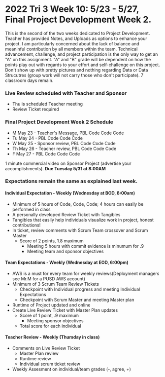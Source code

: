 # 2022 Tri 3 Week 10: 5/23 - 5/27, Final Project Development Week 2.
This is the second of the two weeks dedicated to Project Development. Teacher has provided Notes, and Uploads as options to enhance your project. I am particularly concerned about the lack of balance and meaninful contribution by all members within the team. Technical advancement, challenge, and project participation is the only way to get an "A" on this assignment. "A" and "B" grade will be dependent on how the points play out with regards to your effort and self-challenge on this project. Don't show up with pretty pictures and nothing regarding Data or Data Strucutres (group work will not carry those who don't participate). 7 classroom days remain.

### Live Review scheduled with Teacher and Sponsor 
*  Thu is scheduled Teacher meeting
*  Review Ticket required
    
###  Final Project Development Week 2 Schedule
* M May 23 - Teacher's Message, PBL Code Code Code
* Tu May 24 - PBL Code Code Code
* W May 25 - Sponsor review, PBL Code Code Code
* Th May 26 - Teacher review, PBL Code Code Code 
* F May 27 - PBL Code Code Code  

1 minute commercial video on Sponsor Project (advertise your accomplishments). **Due Tuesday 5/31 at 8:00AM**

### Expectations remain the same as explained last week.

#### Individual Expectation - Weekly (Wednesday at BOD, 8:00am)
* Minimum of 5 hours of Code, Code, Code; 4 hours can easily be performed in class
* A personally developed Review Ticket with Tangibles
* Tangibles that easily help individuals visualize work in project, honest contributions!
* In ticket, review comments with Scrum Team crossover and Scrum Master
   * Score of 2 points, 1.8 maximum
       * Meeting 5 hours with commit evidence is minumum for .9
       * Meeting team and sponsor objectives

#### Team Expectations - Weekly (Wednesday at EOD, 6:00pm)
* AWS is a must for every team for weekly reviews(Deployment managers see Mr.M for a PUSD AWS account)
* Minimum of 3 Scrum Team Review Tickets
    * Checkpoint with Individual progress and meeting Individual Expectations
    * Checkpoint with Scrum Master and meeting Master plan
* Runtime of Project updated and online
* Create Live Review Ticket with Master Plan updates
   * Score of 1 point, .9 maximum
       * Meeting sponsor objectives
   * Total score for each individual

#### Teacher Review - Weekly (Thursday in class)
* Comments on Live Review Ticket
    * Master Plan review
    * Runtime review
    * Individual scrum ticket review
* Weekly Assesment on individual/team grades (-, agree, +)
